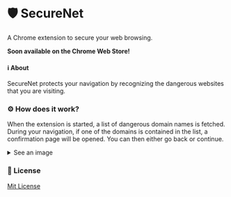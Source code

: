 # 🛡️ SecureNet
A Chrome extension to secure your web browsing.

**Soon available on the Chrome Web Store!**

#### ℹ️ About

SecureNet protects your navigation by recognizing the dangerous websites that you are visiting.

### ⚙️ How does it work?

When the extension is started, a list of dangerous domain names is fetched.
During your navigation, if one of the domains is contained in the list, a confirmation page will be opened. You can then either go back or continue.

<details>
  <summary>See an image</summary>
  
  ![image](https://user-images.githubusercontent.com/59478524/144728078-a43b0f56-894d-40d5-81ef-1097fd0a9c17.png)
  
</details>


### 📜 License

[Mit License](https://github.com/ItsJustMiaouss/SecureNet/blob/main/LICENSE)
